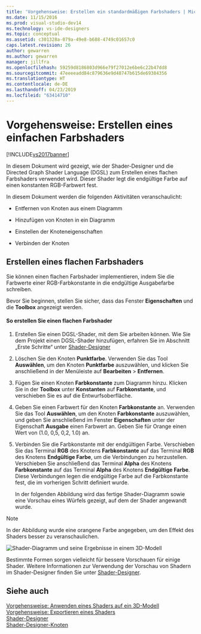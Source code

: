 ```yaml
---
title: 'Vorgehensweise: Erstellen ein standardmäßigen Farbshaders | Microsoft-Dokumentation'
ms.date: 11/15/2016
ms.prod: visual-studio-dev14
ms.technology: vs-ide-designers
ms.topic: conceptual
ms.assetid: c301328a-079a-49e8-b688-4749c01657c0
caps.latest.revision: 26
author: gewarren
ms.author: gewarren
manager: jillfra
ms.openlocfilehash: 59259d8186803d966e79f27012e6be6c22b47dd8
ms.sourcegitcommit: 47eeeeadd84c879636e9d48747b615de69384356
ms.translationtype: HT
ms.contentlocale: de-DE
ms.lasthandoff: 04/23/2019
ms.locfileid: "63414710"
---
```

# <a name="how-to-create-a-basic-color-shader"></a>Vorgehensweise: Erstellen eines einfachen Farbshaders
[!INCLUDE[vs2017banner](../includes/vs2017banner.md)]

In diesem Dokument wird gezeigt, wie der Shader-Designer und die Directed Graph Shader Language (DGSL) zum Erstellen eines flachen Farbshaders verwendet wird. Dieser Shader legt die endgültige Farbe auf einen konstanten RGB-Farbwert fest.  
  
 In diesem Dokument werden die folgenden Aktivitäten veranschaulicht:  
  
- Entfernen von Knoten aus einem Diagramm  
  
- Hinzufügen von Knoten in ein Diagramm  
  
- Einstellen der Knoteneigenschaften  
  
- Verbinden der Knoten  
  
## <a name="creating-a-flat-color-shader"></a>Erstellen eines flachen Farbshaders  
 Sie können einen flachen Farbshader implementieren, indem Sie die Farbwerte einer RGB-Farbkonstante in die endgültige Ausgabefarbe schreiben.  
  
 Bevor Sie beginnen, stellen Sie sicher, dass das Fenster **Eigenschaften** und die **Toolbox** angezeigt werden.  
  
#### <a name="to-create-a-flat-color-shader"></a>So erstellen Sie einen flachen Farbshader  
  
1. Erstellen Sie einen DGSL-Shader, mit dem Sie arbeiten können. Wie Sie dem Projekt einen DGSL-Shader hinzufügen, erfahren Sie im Abschnitt „Erste Schritte“ unter [Shader-Designer](../designers/shader-designer.md)  
  
2. Löschen Sie den Knoten **Punktfarbe**. Verwenden Sie das Tool **Auswählen**, um den Knoten **Punktfarbe** auszuwählen, und klicken Sie anschließend in der Menüleiste auf **Bearbeiten** > **Entfernen**.  
  
3. Fügen Sie einen Knoten **Farbkonstante** zum Diagramm hinzu. Klicken Sie in der **Toolbox** unter **Konstanten** auf **Farbkonstante**, und verschieben Sie es auf die Entwurfsoberfläche.  
  
4. Geben Sie einen Farbwert für den Knoten **Farbkonstante** an. Verwenden Sie das Tool **Auswählen**, um den Knoten **Farbkonstante** auszuwählen, und geben Sie anschließend im Fenster **Eigenschaften** unter der Eigenschaft **Ausgabe** einen Farbwert an. Geben Sie für Orange einen Wert von (1.0, 0,5, 0,2, 1.0) an.  
  
5. Verbinden Sie die Farbkonstante mit der endgültigen Farbe. Verschieben Sie das Terminal **RGB** des Knotens **Farbkonstante** auf das Terminal **RGB** des Knotens **Endgültige Farbe**, um die Verbindungen zu herzustellen. Verschieben Sie anschließend das Terminal **Alpha** des Knotens **Farbkonstante** auf das Terminal **Alpha** des Knotens **Endgültige Farbe**. Diese Verbindungen legen die endgültige Farbe auf die Farbkonstante fest, die im vorherigen Schritt definiert wurde.  
  
   In der folgenden Abbildung wird das fertige Shader-Diagramm sowie eine Vorschau eines Würfels gezeigt, auf dem der Shader angewandt wurde.  
  
> [!NOTE]
> In der Abbildung wurde eine orangene Farbe angegeben, um den Effekt des Shaders besser zu veranschaulichen.  
  
 ![Shader-Diagramm und seine Ergebnisse in einem 3D-Modell](../designers/media/digit-flat-color-effect.png "Digit-Flat-Color-Effect")  
  
 Bestimmte Formen sorgen vielleicht für bessere Vorschauen für einige Shader. Weitere Informationen zur Verwendung der Vorschau von Shadern im Shader-Designer finden Sie unter [Shader-Designer](../designers/shader-designer.md).  
  
## <a name="see-also"></a>Siehe auch  
 [Vorgehensweise: Anwenden eines Shaders auf ein 3D-Modell](../designers/how-to-apply-a-shader-to-a-3-d-model.md)   
 [Vorgehensweise: Exportieren eines Shaders](../designers/how-to-export-a-shader.md)   
 [Shader-Designer](../designers/shader-designer.md)   
 [Shader-Designer-Knoten](../designers/shader-designer-nodes.md)
